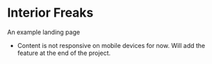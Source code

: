 # Interior Freaks

An example landing page

- Content is not responsive on mobile devices for now. Will add the feature at the end of the project.
